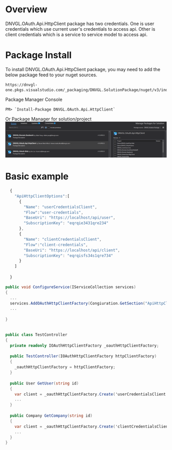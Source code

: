 # Overview
DNVGL.OAuth.Api.HttpClient package has two credentials. One is user credentials which use current user's credentials to access api. Other is client credentials which is a service to service model to access api. 

# Package Install

To install DNVGL.OAuth.Api.HttpClient package, you may need to add the below package feed to your nuget sources.

```
https://dnvgl-one.pkgs.visualstudio.com/_packaging/DNVGL.SolutionPackage/nuget/v3/index.json
```

Package Manager Console
```
PM> `Install-Package DNVGL.OAuth.Api.HttpClient`
```
Or Package Manager for solution/project
![](../images/dnvgl.oauth.api.httpclient/add-package.png)

# Basic example
```js
  {
    "ApiHttpClientOptions":[
      {
        "Name": "userCredentialsClient",
        "Flow":"user-credentials",
        "BaseUri": "https://localhost/api/user",
        "SubscriptionKey": "eqrqie3431qre234"
      },
      {
        "Name": "clientCredentialsClient",
        "Flow":"client-credentials",
        "BaseUri": "https://localhost/api/client",
        "SubscriptionKey": "eqrqisfs34s1qre734"
      }
    ]

  }

```

```cs
public void ConfigureService(IServiceCollection services)
{
  ...
  services.AddOAuthHttpClientFactory(Congiuration.GetSection("ApiHttpClientOptions").Get<IEnumerable<OAuthHttpClientFactoryOptions>>());
  ...

}
```

```cs

public class TestController
{
  private readonly IOAuthHttpClientFactory _oauthHttpClientFactory;

  public TestController(IOAuthHttpClientFactory httpClientFactory)
  {
    _oauthHttpClientFactory = httpClientFactory;
  }

  public User GetUser(string id)
  {
    var client = _oauthHttpClientFactory.Create('userCredentialsClient');
    ...
  }

  public Company GetCompany(string id)
  {
    var client = _oauthHttpClientFactory.Create('clientCredentialsClient');
    ...
  }
}

```





